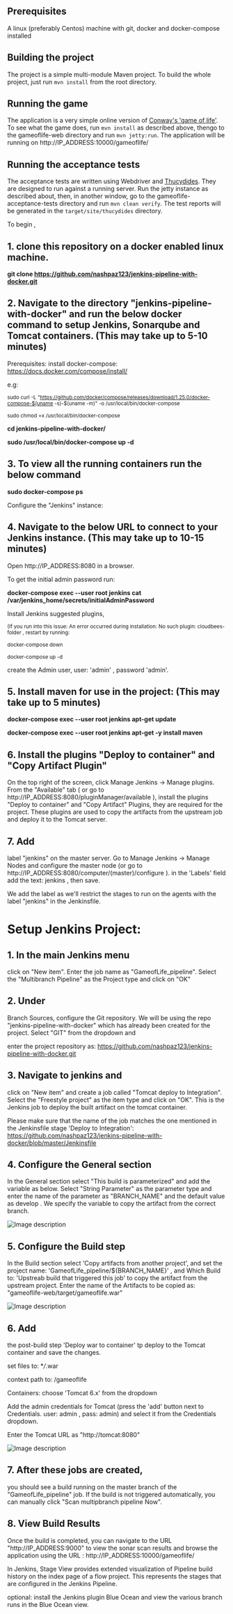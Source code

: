 ## Prerequisites
A linux (preferably Centos) machine with git, docker and docker-compose installed

## Building the project

The project is a simple multi-module Maven project. To build the whole project, just run `mvn install` from the root directory.

## Running the game

The application is a very simple online version of [Conway's 'game of life'](http://en.wikipedia.org/wiki/Conway's_Game_of_Life). To see what the game does, run `mvn install` as described above, thengo to the gameoflife-web directory and run `mvn jetty:run`. The application will be running on http://IP_ADDRESS:10000/gameoflife/

## Running the acceptance tests

The acceptance tests are written using Webdriver and [Thucydides](http://thucydides.info). They are designed to run against a running server. Run the jetty instance as described about, then, in another window, go to the gameoflife-acceptance-tests directory and run `mvn clean verify`. The test reports will be generated in the `target/site/thucydides` directory.

To begin , 
## 1. clone this repository on a docker enabled linux machine.

**git clone https://github.com/nashpaz123/jenkins-pipeline-with-docker.git**

## 2. Navigate to the directory "jenkins-pipeline-with-docker" and run the below docker command to setup Jenkins, Sonarqube and Tomcat containers. (This may take up to 5-10 minutes)
Prerequisites: install docker-compose: https://docs.docker.com/compose/install/ 

e.g:

<sub>sudo curl -L "https://github.com/docker/compose/releases/download/1.25.0/docker-compose-$(uname -s)-$(uname -m)" -o /usr/local/bin/docker-compose</sub>

<sub>sudo chmod +x /usr/local/bin/docker-compose</sub>

**cd jenkins-pipeline-with-docker/**

**sudo /usr/local/bin/docker-compose up -d**

## 3. To view all the running containers run the below command

**sudo docker-compose ps**
    
Configure the "Jenkins" instance:
## 4. Navigate to the below URL to connect to your Jenkins instance. (This may take up to 10-15 minutes)
Open http://IP_ADDRESS:8080 in a browser.

To get the initial admin password run:

**docker-compose exec --user root jenkins cat /var/jenkins_home/secrets/initialAdminPassword**

Install Jenkins suggested plugins, 

<sub>(If you run into this issue: An error occurred during installation: No such plugin: cloudbees-folder ,
restart by running:</sub>

<sub>docker-compose down</sub>

<sub>docker-compose up -d</sub>

create the Admin user, user: 'admin' , password 'admin'.

## 5. Install maven for use in the project: (This may take up to 5 minutes)

**docker-compose exec --user root jenkins apt-get update**

**docker-compose exec --user root jenkins apt-get -y install maven**

## 6. Install the plugins "Deploy to container" and "Copy Artifact Plugin" 
On the top right of the screen, click Manage Jenkins → Manage plugins. From the "Available" tab ( or go to http://IP_ADDRESS:8080/pluginManager/available ), install the plugins "Deploy to container" and "Copy Artifact" Plugins, they are required for the project. These plugins are used to copy the artifacts from the upstream job and deploy it to the Tomcat server.

## 7. Add 
label "jenkins" on the master server. Go to Manage Jenkins → Manage Nodes and configure the master node (or go to http://IP_ADDRESS:8080/computer/(master)/configure ). in the 'Labels' field add the text: jenkins , then save.

We add the label as we'll restrict the stages to run on the agents with the label "jenkins" in the Jenkinsfile.

# Setup Jenkins Project:

## 1. In the main Jenkins menu
click on "New item". Enter the job name as "GameofLife_pipeline". Select the "Multibranch Pipeline" as the Project type and click on "OK"

## 2. Under
Branch Sources, configure the Git repository. We will be using the repo "jenkins-pipeline-with-docker" which has already been created for the project.  Select "GIT" from the dropdown and 

enter the project repository as: https://github.com/nashpaz123/jenkins-pipeline-with-docker.git

## 3. Navigate  to jenkins and
click on "New item" and create a job called "Tomcat deploy to Integration".  Select the "Freestyle project" as the item type and click on "OK". This is the Jenkins job to deploy the built artifact on the tomcat container.

Please make sure that the name of the job matches the one mentioned in the Jenkinsfile stage 'Deploy to Integration':
https://github.com/nashpaz123/jenkins-pipeline-with-docker/blob/master/Jenkinsfile

## 4. Configure the General section
In the General section select "This build is parameterized" and add the variable as below. Select "String Parameter" as the parameter type and enter the name of the parameter as "BRANCH_NAME" and the default value as develop . We specify the variable to copy the artifact from the correct branch.

![Image description](https://github.com/nashpaz123/jenkins-pipeline-with-docker/blob/master/general.png)

## 5. Configure the Build step
In the Build section select 'Copy artifacts from another project', and set the project name: 'GameofLife_pipeline/${BRANCH_NAME}' , and Which Build to: 'Upstreab build that triggered this job' to copy the artifact from the upstream project. Enter the name of the Artifacts to be copied as: "gameoflife-web/target/gameoflife.war"

![Image description](https://github.com/nashpaz123/jenkins-pipeline-with-docker/blob/master/build.png)

## 6. Add 
the post-build step 'Deploy war to container' tp deploy to the Tomcat container and save the changes.

set files to: \**/*.war

context path to: /gameoflife

Containers: choose 'Tomcat 6.x' from the dropdown

Add the admin credentials for Tomcat (press the 'add' button next to Credentials. user: admin , pass: admin) and select it from the Credentials dropdown. 

Enter the Tomcat URL as "http://tomcat:8080"

![Image description](https://github.com/nashpaz123/jenkins-pipeline-with-docker/blob/master/post.png)

## 7. After these jobs are created, 
you should see a build running on the master branch of the "GameofLife_pipeline" job. If the build is not triggered automatically, you can manually click "Scan multipbranch pipeline Now".

## 8. View Build Results
Once the build is completed, you can navigate  to the URL "http://IP_ADDRESS:9000" to view the sonar scan results and browse the application using the URL : http://IP_ADDRESS:10000/gameoflife/

In Jenkins, Stage View provides extended visualization of Pipeline build history on the index page of a flow project. This represents the stages that are configured in the Jenkins Pipeline.

optional: install the Jenkins plugin Blue Ocean and view the various branch runs in the Blue Ocean view.
